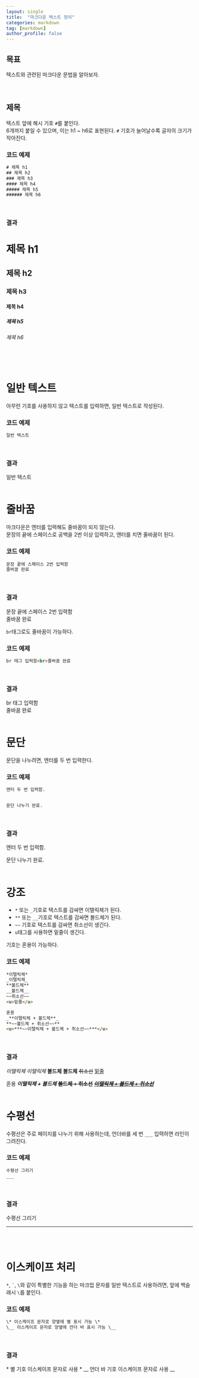 ```yaml
---
layout: single
title:  "마크다운 텍스트 정리"
categories: markdown
tag: [markdown]
author_profile: false
---
```


## 목표
텍스트와 관련된 마크다운 문법을 알아보자.  
<br>
<br>



## 제목
텍스트 앞에 해시 기호 <code>#</code>를 붙인다.  
6개까지 붙일 수 있으며, 이는 h1 ~ h6로 표현된다. <code>#</code> 기호가 늘어날수록 글자의 크기가 작아진다.
<br>

### 코드 예제
```html
# 제목 h1
## 제목 h2
### 제목 h3
#### 제목 h4
##### 제목 h5
###### 제목 h6
```
<br>

### 결과
# 제목 h1
## 제목 h2
### 제목 h3
#### 제목 h4
##### 제목 h5
###### 제목 h6
<br>
<br>



# 일반 텍스트
아무런 기호를 사용하지 않고 텍스트를 입력하면, 일반 텍스트로 작성된다.
<br>

### 코드 예제
```html
일반 텍스트
```
<br>

### 결과
일반 텍스트
<br>
<br>



# 줄바꿈
마크다운은 엔터를 입력해도 줄바꿈이 되지 않는다.  
문장의 끝에 스페이스로 공백을 2번 이상 입력하고, 엔터를 치면 줄바꿈이 된다.
<br>

### 코드 예제
```html
문장 끝에 스페이스 2번 입력함  
줄바꿈 완료
```
<br>

### 결과
문장 끝에 스페이스 2번 입력함  
줄바꿈 완료
<br>

<code>br</code>태그로도 줄바꿈이 가능하다.
<br>

### 코드 예제
```html
br 태그 입력함<br>줄바꿈 완료
```
<br>

### 결과
br 태그 입력함<br>줄바꿈 완료
<br>
<br>



# 문단
문단을 나누려면, 엔터를 두 번 입력한다.
<br>

### 코드 예제
```html
엔터 두 번 입력함.


문단 나누기 완료.
```
<br>

### 결과
엔터 두 번 입력함.


문단 나누기 완료.
<br>
<br>



# 강조
- <code>*</code> 또는 <code>_</code>기호로 텍스트를 감싸면 이탤릭체가 된다.
- <code>**</code> 또는 <code>__</code>기호로 텍스트를 감싸면 볼드체가 된다.
- <code>~~</code> 기호로 텍스트를 감싸면 취소선이 생긴다.
- <code>u</code>태그를 사용하면 밑줄이 생긴다.

기호는 혼용이 가능하다.
<br>

### 코드 예제
```html
*이탤릭체*
_이탤릭체_
**볼드체**
__볼드체__
~~취소선~~
<u>밑줄</u>  

혼용
_**이탤릭체 + 볼드체**_
**~~볼드체 + 취소선~~**
<u>***~~이탤릭체 + 볼드체 + 취소선~~***</u>
```
<br>

### 결과
*이탤릭체*
_이탤릭체_
**볼드체**
__볼드체__
~~취소선~~
<u>밑줄</u>  

혼용
_**이탤릭체 + 볼드체**_
**~~볼드체 + 취소선~~**
<u>***~~이탤릭체 + 볼드체 + 취소선~~***</u>
<br>
<br>



# 수평선
수평선은 주로 페이지를 나누기 위해 사용하는데, 언더바를 세 번 <code>___</code> 입력하면 라인이 그려진다.
<br>

### 코드 예제
```html
수평선 그리기
___
```
<br>

### 결과
수평선 그리기
___
<br>
<br>



# 이스케이프 처리
<code>*</code>, <code>`</code>, <code>\\</code>와 같이 특별한 기능을 하는 마크업 문자를 일반 텍스트로 사용하려면, 앞에 백슬래시 <code>\\</code>를 붙인다.
<br>

### 코드 예제
```html
\* 이스케이프 문자로 양옆에 별 표시 가능 \*
\__ 이스케이프 문자로 양옆에 언더 바 표시 가능 \__
```
<br>

### 결과
\* 별 기호 이스케이프 문자로 사용 \*
\__ 언더 바 기호 이스케이프 문자로 사용 \__
